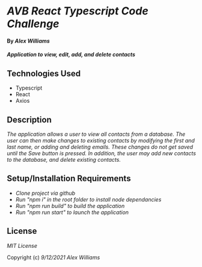 # _AVB React Typescript Code Challenge_

#### By _**Alex Williams**_

#### _Application to view, edit, add, and delete contacts_

## Technologies Used

- Typescript
- React
- Axios

## Description

_The application allows a user to view all contacts from a database. The user can then make changes to existing contacts by modifying the first and last name, or adding and deleting emails. These changes do not get saved until the Save button is pressed. In addition, the user may add new contacts to the database, and delete existing contacts._

## Setup/Installation Requirements

- _Clone project via github_
- _Run "npm i" in the root folder to install node dependancies_
- _Run "npm run build" to build the application_
- _Run "npm run start" to launch the application_

## License

_MIT License_

Copyright (c) _9/12/2021_ _Alex Williams_
